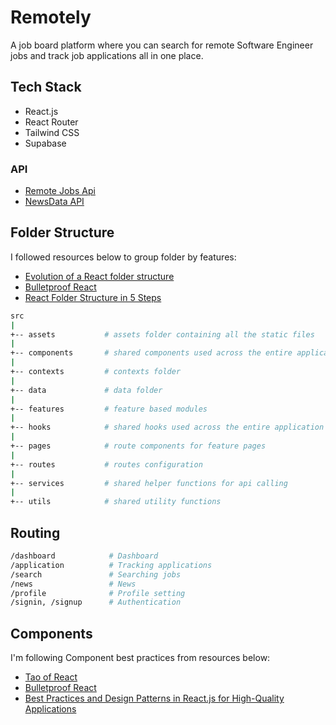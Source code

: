 # Remotely

A job board platform where you can search for remote Software Engineer jobs and track job applications all in one place.

## Tech Stack

- React.js
- React Router
- Tailwind CSS
- Supabase

### API

- [Remote Jobs Api](https://github.com/remotive-com/remote-jobs-api)
- [NewsData API](https://newsdata.io/)

## Folder Structure

I followed resources below to group folder by features:

- [Evolution of a React folder structure](https://profy.dev/article/react-folder-structure)
- [Bulletproof React](https://github.com/alan2207/bulletproof-react/blob/master/docs/project-structure.md)
- [React Folder Structure in 5 Steps](https://www.robinwieruch.de/react-folder-structure/)

```sh
src
|
+-- assets           # assets folder containing all the static files
|
+-- components       # shared components used across the entire application
|
+-- contexts         # contexts folder
|
+-- data             # data folder
|
+-- features         # feature based modules
|
+-- hooks            # shared hooks used across the entire application
|
+-- pages            # route components for feature pages
|
+-- routes           # routes configuration
|
+-- services         # shared helper functions for api calling
|
+-- utils            # shared utility functions
```

## Routing

```sh
/dashboard            # Dashboard
/application          # Tracking applications
/search               # Searching jobs
/news                 # News
/profile              # Profile setting
/signin, /signup      # Authentication
```

## Components

I'm following Component best practices from resources below:

- [Tao of React](https://alexkondov.com/tao-of-react/?ref=jonas.io)
- [Bulletproof React](https://github.com/alan2207/bulletproof-react)
- [Best Practices and Design Patterns in React.js for High-Quality Applications](https://medium.com/@obrm770/best-practices-and-design-patterns-in-react-js-for-high-quality-applications-6b203be747fb)
